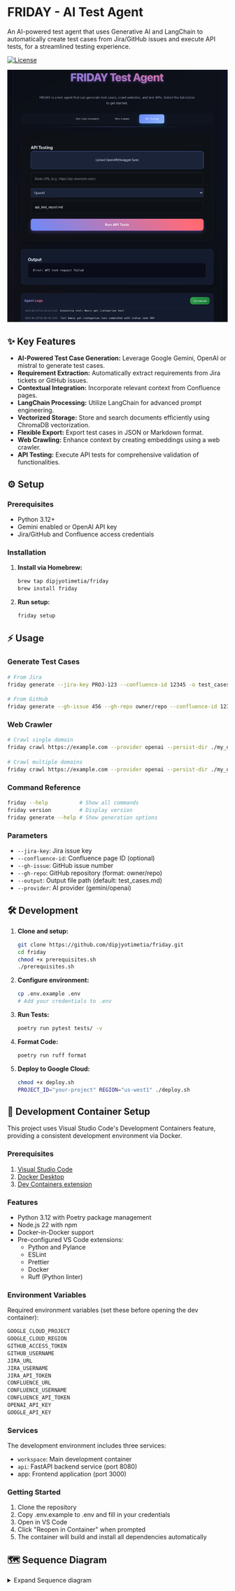 # FRIDAY - AI Test Agent

An AI-powered test agent that uses Generative AI and LangChain to automatically create test cases from Jira/GitHub issues and execute API tests, for a streamlined testing experience.

[![License](https://img.shields.io/badge/license-MIT-orange.svg)](https://opensource.org/licenses/MIT)

<p align="center">
  <img src="docs/images/friday.png" alt="Friday Logo" width="700">
</p>

## ✨ Key Features

-   **AI-Powered Test Case Generation:** Leverage Google Gemini, OpenAI or mistral to generate test cases.
-   **Requirement Extraction:** Automatically extract requirements from Jira tickets or GitHub issues.
-   **Contextual Integration:** Incorporate relevant context from Confluence pages.
-   **LangChain Processing:** Utilize LangChain for advanced prompt engineering.
-   **Vectorized Storage:** Store and search documents efficiently using ChromaDB vectorization.
-   **Flexible Export:** Export test cases in JSON or Markdown format.
-   **Web Crawling:** Enhance context by creating embeddings using a web crawler.
-   **API Testing:** Execute API tests for comprehensive validation of functionalities.

## ⚙️ Setup

### Prerequisites

-   Python 3.12+
-   Gemini enabled or OpenAI API key 
-   Jira/GitHub and Confluence access credentials

### Installation

1.  **Install via Homebrew:**

    ```bash
    brew tap dipjyotimetia/friday
    brew install friday
    ```

2.  **Run setup:**

    ```bash
    friday setup
    ```

## ⚡️ Usage

### Generate Test Cases

```bash
# From Jira
friday generate --jira-key PROJ-123 --confluence-id 12345 -o test_cases.md

# From GitHub
friday generate --gh-issue 456 --gh-repo owner/repo --confluence-id 12345 -o test_cases.md
```

### Web Crawler

```bash
# Crawl single domain
friday crawl https://example.com --provider openai --persist-dir ./my_data/chroma --max-pages 5

# Crawl multiple domains
friday crawl https://example.com --provider openai --persist-dir ./my_data/chroma --max-pages 10 --same-domain false
```

### Command Reference

```bash
friday --help          # Show all commands
friday version         # Display version
friday generate --help # Show generation options
```

### Parameters

-   `--jira-key`: Jira issue key
-   `--confluence-id`: Confluence page ID (optional)
-   `--gh-issue`: GitHub issue number
-   `--gh-repo`: GitHub repository (format: owner/repo)
-   `--output`: Output file path (default: test_cases.md)
-   `--provider`: AI provider (gemini/openai)

## 🛠️ Development

1.  **Clone and setup:**

    ```bash
    git clone https://github.com/dipjyotimetia/friday.git
    cd friday
    chmod +x prerequisites.sh
    ./prerequisites.sh
    ```

2.  **Configure environment:**

    ```bash
    cp .env.example .env
    # Add your credentials to .env
    ```

3.  **Run Tests:**

    ```bash
    poetry run pytest tests/ -v
    ```

4.  **Format Code:**

    ```bash
    poetry run ruff format
    ```

5.  **Deploy to Google Cloud:**

    ```bash
    chmod +x deploy.sh
    PROJECT_ID="your-project" REGION="us-west1" ./deploy.sh
    ```

## 🐳 Development Container Setup

This project uses Visual Studio Code's Development Containers feature, providing a consistent development environment via Docker.

### Prerequisites

1.  [Visual Studio Code](https://code.visualstudio.com/)
2.  [Docker Desktop](https://www.docker.com/products/docker-desktop)
3.  [Dev Containers extension](https://marketplace.visualstudio.com/items?itemName=ms-vscode-remote.remote-containers)

### Features

-   Python 3.12 with Poetry package management
-   Node.js 22 with npm
-   Docker-in-Docker support
-   Pre-configured VS Code extensions:
    -   Python and Pylance
    -   ESLint
    -   Prettier
    -   Docker
    -   Ruff (Python linter)

### Environment Variables

Required environment variables (set these before opening the dev container):

```sh
GOOGLE_CLOUD_PROJECT
GOOGLE_CLOUD_REGION
GITHUB_ACCESS_TOKEN
GITHUB_USERNAME
JIRA_URL
JIRA_USERNAME
JIRA_API_TOKEN
CONFLUENCE_URL
CONFLUENCE_USERNAME
CONFLUENCE_API_TOKEN
OPENAI_API_KEY
GOOGLE_API_KEY
```

### Services

The development environment includes three services:

-   `workspace`: Main development container
-   `api`: FastAPI backend service (port 8080)
-   app: Frontend application (port 3000)

### Getting Started

1.  Clone the repository
2.  Copy .env.example to .env and fill in your credentials
3.  Open in VS Code
4.  Click "Reopen in Container" when prompted
5.  The container will build and install all dependencies automatically

## 🗺️ Sequence Diagram

<details>
<summary>Expand Sequence diagram</summary>

```mermaid
%%{init: {
    'theme': 'base',
    'themeVariables': {
        'primaryColor': '#1a1a1a',
        'primaryTextColor': '#fff',
        'primaryBorderColor': '#4285f4',
        'lineColor': '#4285f4',
        'secondaryColor': '#2d2d2d',
        'tertiaryColor': '#2d2d2d',
        'actorBkg': '#4285f4',
        'actorTextColor': '#fff',
        'actorLineColor': '#4285f4',
        'signalColor': '#6c757d',
        'signalTextColor': '#fff',
        'labelBoxBkgColor': '#2d2d2d',
        'labelBoxBorderColor': '#4285f4',
        'labelTextColor': '#fff',
        'loopTextColor': '#fff',
        'noteBorderColor': '#43a047',
        'noteBkgColor': '#43a047',
        'noteTextColor': '#fff',
        'activationBorderColor': '#4285f4',
        'activationBkgColor': '#2d2d2d',
        'sequenceNumberColor': '#fff'
    }
}}%%

sequenceDiagram
    box rgba(66, 133, 244, 0.1) External Components
    participant User
    end
    
    box rgba(66, 133, 244, 0.1) Core System
    participant Main
    participant IssueConnector
    participant JiraConnector
    participant GitHubConnector
    participant ConfluenceConnector
    participant TestCaseGenerator
    participant PromptBuilder
    end

    Note over User,PromptBuilder: Test Case Generation Flow

    User->>+Main: Run main.py with issue-key/number<br/>and confluence-id
    
    alt Jira Issue
        rect rgba(67, 160, 71, 0.1)
            Main->>+IssueConnector: Get issue details
            IssueConnector->>+JiraConnector: Fetch Jira issue
            JiraConnector-->>-IssueConnector: Return issue details
            IssueConnector-->>-Main: Return issue details
            Main->>+IssueConnector: Extract acceptance criteria
            IssueConnector->>JiraConnector: Extract from Jira
            JiraConnector-->>IssueConnector: Return criteria
            IssueConnector-->>-Main: Return acceptance criteria
        end
    else GitHub Issue
        rect rgba(67, 160, 71, 0.1)
            Main->>+IssueConnector: Get issue details
            IssueConnector->>+GitHubConnector: Fetch GitHub issue
            GitHubConnector-->>-IssueConnector: Return issue details
            IssueConnector-->>-Main: Return issue details
            Main->>+IssueConnector: Extract acceptance criteria
            IssueConnector->>GitHubConnector: Extract from GitHub
            GitHubConnector-->>IssueConnector: Return criteria
            IssueConnector-->>-Main: Return acceptance criteria
        end
    end
    
    rect rgba(255, 152, 0, 0.1)
        Main->>+ConfluenceConnector: Fetch Confluence<br/>page content
        ConfluenceConnector-->>-Main: Return page content
    end
    
    rect rgba(66, 133, 244, 0.1)
        Main->>+PromptBuilder: Build prompt with details
        PromptBuilder-->>-Main: Return prompt
        Main->>+TestCaseGenerator: Generate test cases
        TestCaseGenerator-->>-Main: Return test cases
    end
    
    Main->>-User: Save test cases to<br/>output file

    Note over User,PromptBuilder: Process Complete
```

</details>